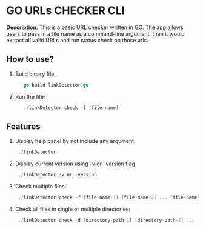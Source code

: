 # GO URLs CHECKER CLI

**Description**: This is a basic URL checker written in GO. The app allows users to pass in a file name as a command-line argument, then it would extract all valid URLs and run status check on those urls.

## How to use? 
1. Build binary file:
   ```go
      go build linkDetector.go
   ``` 
2. Run the file:
   ```go
      ./linkDetector check -f [file-name]
   ```

## Features
1. Display help panel by not include any argument
   ```go
    ./linkDetector
   ```
2. Display current version using -v or -version flag
   ```go
    ./linkDetector -v or -version
   ```
3. Check multiple files:
   ```go
    ./linkDetector check -f [file-name-1] [file-name-2] ... [file-name-nth]
   ```
4. Check all files in single or multiple directories:
   ```go
    ./linkDetector check -d [directory-path-1] [directory-path-2] ... [directory-path-nth]
   ```